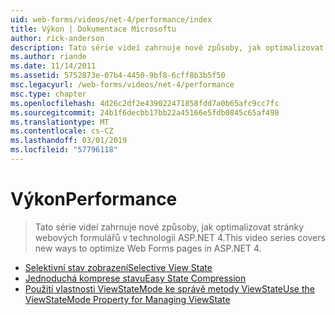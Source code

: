 ```yaml
---
uid: web-forms/videos/net-4/performance/index
title: Výkon | Dokumentace Microsoftu
author: rick-anderson
description: Tato série videí zahrnuje nové způsoby, jak optimalizovat stránky webových formulářů v technologii ASP.NET 4.
ms.author: riande
ms.date: 11/14/2011
ms.assetid: 5752873e-07b4-4450-9bf8-6cff8b3b5f50
msc.legacyurl: /web-forms/videos/net-4/performance
msc.type: chapter
ms.openlocfilehash: 4d26c2df2e439022471858fdd7a0b65afc9cc7fc
ms.sourcegitcommit: 24b1f6decbb17bb22a45166e5fdb0845c65af498
ms.translationtype: MT
ms.contentlocale: cs-CZ
ms.lasthandoff: 03/01/2019
ms.locfileid: "57796118"
---
```

<a name="performance"></a><span data-ttu-id="7f483-103">Výkon</span><span class="sxs-lookup"><span data-stu-id="7f483-103">Performance</span></span>
====================
> <span data-ttu-id="7f483-104">Tato série videí zahrnuje nové způsoby, jak optimalizovat stránky webových formulářů v technologii ASP.NET 4.</span><span class="sxs-lookup"><span data-stu-id="7f483-104">This video series covers new ways to optimize Web Forms pages in ASP.NET 4.</span></span>


- [<span data-ttu-id="7f483-105">Selektivní stav zobrazení</span><span class="sxs-lookup"><span data-stu-id="7f483-105">Selective View State</span></span>](aspnet-4-quick-hit-selective-view-state.md)
- [<span data-ttu-id="7f483-106">Jednoduchá komprese stavu</span><span class="sxs-lookup"><span data-stu-id="7f483-106">Easy State Compression</span></span>](aspnet-4-quick-hit-easy-state-compression.md)
- [<span data-ttu-id="7f483-107">Použití vlastnosti ViewStateMode ke správě metody ViewState</span><span class="sxs-lookup"><span data-stu-id="7f483-107">Use the ViewStateMode Property for Managing ViewState</span></span>](how-do-i-use-the-viewstatemode-property-for-managing-viewstate.md)
